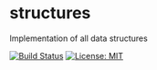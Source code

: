 # structures
Implementation of all data structures

[![Build Status](https://travis-ci.org/dbvdb/structures.svg?branch=master)](https://travis-ci.org/dbvdb/structures)
[![License: MIT](https://img.shields.io/badge/License-MIT-yellow.svg)](https://opensource.org/licenses/MIT)

